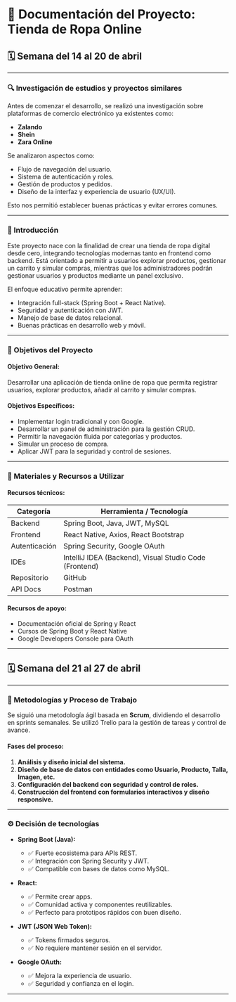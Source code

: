 # 📘 Documentación del Proyecto: Tienda de Ropa Online

## 🗓️ Semana del 14 al 20 de abril

---

### 🔍 Investigación de estudios y proyectos similares

Antes de comenzar el desarrollo, se realizó una investigación sobre plataformas de comercio electrónico ya existentes como:

- **Zalando**
- **Shein**
- **Zara Online**

Se analizaron aspectos como:

- Flujo de navegación del usuario.
- Sistema de autenticación y roles.
- Gestión de productos y pedidos.
- Diseño de la interfaz y experiencia de usuario (UX/UI).

Esto nos permitió establecer buenas prácticas y evitar errores comunes.

---

### 📝 Introducción

Este proyecto nace con la finalidad de crear una tienda de ropa digital desde cero, integrando tecnologías modernas tanto en frontend como backend. Está orientado a permitir a usuarios explorar productos, gestionar un carrito y simular compras, mientras que los administradores podrán gestionar usuarios y productos mediante un panel exclusivo.

El enfoque educativo permite aprender:

- Integración full-stack (Spring Boot + React Native).
- Seguridad y autenticación con JWT.
- Manejo de base de datos relacional.
- Buenas prácticas en desarrollo web y móvil.

---

### 🎯 Objetivos del Proyecto

#### Objetivo General:

Desarrollar una aplicación de tienda online de ropa que permita registrar usuarios, explorar productos, añadir al carrito y simular compras.

#### Objetivos Específicos:

- Implementar login tradicional y con Google.
- Desarrollar un panel de administración para la gestión CRUD.
- Permitir la navegación fluida por categorías y productos.
- Simular un proceso de compra.
- Aplicar JWT para la seguridad y control de sesiones.

---

### 🧰 Materiales y Recursos a Utilizar

#### Recursos técnicos:

| Categoría       | Herramienta / Tecnología                    |
|----------------|---------------------------------------------|
| Backend         | Spring Boot, Java, JWT, MySQL              |
| Frontend        | React Native, Axios, React Bootstrap       |
| Autenticación   | Spring Security, Google OAuth              |
| IDEs            | IntelliJ IDEA (Backend), Visual Studio Code (Frontend) |
| Repositorio     | GitHub                                     |
| API Docs        | Postman                                    |

#### Recursos de apoyo:

- Documentación oficial de Spring y React
- Cursos de Spring Boot y React Native
- Google Developers Console para OAuth

---

## 🗓️ Semana del 21 al 27 de abril

---

### 🔧 Metodologías y Proceso de Trabajo

Se siguió una metodología ágil basada en **Scrum**, dividiendo el desarrollo en sprints semanales. Se utilizó Trello para la gestión de tareas y control de avance.

#### Fases del proceso:

1. **Análisis y diseño inicial del sistema.**
2. **Diseño de base de datos con entidades como Usuario, Producto, Talla, Imagen, etc.**
3. **Configuración del backend con seguridad y control de roles.**
4. **Construcción del frontend con formularios interactivos y diseño responsive.**

---

### ⚙️ Decisión de tecnologías

- **Spring Boot (Java):**
  - ✅ Fuerte ecosistema para APIs REST.
  - ✅ Integración con Spring Security y JWT.
  - ✅ Compatible con bases de datos como MySQL.

- **React:**
  - ✅ Permite crear apps.
  - ✅ Comunidad activa y componentes reutilizables.
  - ✅ Perfecto para prototipos rápidos con buen diseño.

- **JWT (JSON Web Token):**
  - ✅ Tokens firmados seguros.
  - ✅ No requiere mantener sesión en el servidor.

- **Google OAuth:**
  - ✅ Mejora la experiencia de usuario.
  - ✅ Seguridad y confianza en el login.

---


